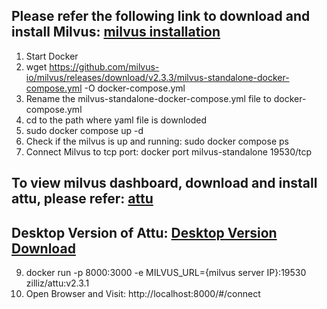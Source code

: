 ## Please refer the following link to download and install Milvus: [milvus installation](https://milvus.io/docs/install_standalone-docker.md)
1. Start Docker
2. wget https://github.com/milvus-io/milvus/releases/download/v2.3.3/milvus-standalone-docker-compose.yml -O docker-compose.yml
3. Rename the milvus-standalone-docker-compose.yml file to docker-compose.yml
4. cd to the path where yaml file is downloded
5. sudo docker compose up -d
6. Check if the milvus is up and running: sudo docker compose ps
7. Connect Milvus to tcp port: docker port milvus-standalone 19530/tcp

## To view milvus dashboard, download and install attu, please refer: [attu](https://github.com/zilliztech/attu)
## Desktop Version of Attu: [Desktop Version Download](https://github.com/zilliztech/attu/releases)
9. docker run -p 8000:3000 -e MILVUS_URL={milvus server IP}:19530 zilliz/attu:v2.3.1
10. Open Browser and Visit: http://localhost:8000/#/connect
